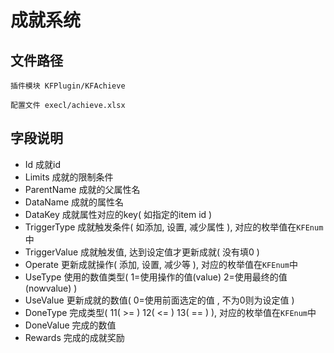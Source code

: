 # 成就系统


## 文件路径
	
	插件模块 KFPlugin/KFAchieve

	配置文件 execl/achieve.xlsx

## 字段说明

- Id	 		成就id
- Limits		成就的限制条件
- ParentName 	成就的父属性名
- DataName		成就的属性名
- DataKey		成就属性对应的key( 如指定的item id )
- TriggerType   成就触发条件( 如添加, 设置, 减少属性 ), 对应的枚举值在`KFEnum`中
- TriggerValue	成就触发值, 达到设定值才更新成就( 没有填0 )
- Operate		更新成就操作( 添加, 设置, 减少等 ),  对应的枚举值在`KFEnum`中
- UseType		使用的数值类型( 1=使用操作的值(value) 2=使用最终的值(nowvalue) )
- UseValue		更新成就的数值( 0=使用前面选定的值 , 不为0则为设定值 )
- DoneType		完成类型( 11( >= ) 12( <= ) 13( == ) ),  对应的枚举值在`KFEnum`中
- DoneValue		完成的数值
- Rewards		完成的成就奖励